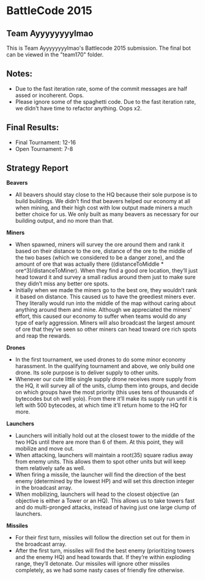 # BattleCode 2015 #

## Team Ayyyyyyyylmao ##

This is Team Ayyyyyyyylmao's Battlecode 2015 submission. The final bot can be viewed in the "team170" folder.

## Notes: ##

- Due to the fast iteration rate, some of the commit messages are half assed or incoherent. Oops.
- Please ignore some of the spaghetti code. Due to the fast iteration rate, we didn't have time to refactor anything. Oops x2.

## Final Results: ##

- Final Tournament: 12-16
- Open Tournament: 7-8

## Strategy Report ##

**Beavers**

- All beavers should stay close to the HQ because their sole purpose is to build buildings. We didn’t find that beavers helped our economy at all when mining, and their high cost with low output made miners a much better choice for us. We only built as many beavers as necessary for our building output, and no more than that.

**Miners**

- When spawned, miners will survey the ore around them and rank it based on their distance to the ore, distance of the ore to the middle of the two bases (which we considered to be a danger zone), and the amount of ore that was actually there ((distanceToMiddle * ore^3)/distanceToMiner). When they find a good ore location, they’ll just head toward it and survey a small radius around them just to make sure they didn’t miss any better ore spots. 
- Initially when we made the miners go to the best ore, they wouldn’t rank it based on distance. This caused us to have the greediest miners ever. They literally would run into the middle of the map without caring about anything around them and mine. Although we appreciated the miners’ effort, this caused our economy to suffer when teams would do any type of early aggression.
Miners will also broadcast the largest amount of ore that they’ve seen so other miners can head toward ore rich spots and reap the rewards.

**Drones**

- In the first tournament, we used drones to do some minor economy harassment. In the qualifying tournament and above, we only build one drone. Its sole purpose is to deliver supply to other units. 
- Whenever our cute little single supply drone receives more supply from the HQ, it will survey all of the units, clump them into groups, and decide on which groups have the most priority (this uses tens of thousands of bytecodes but oh well yolo). From there it’ll make its supply run until it is left with 500 bytecodes, at which time it’ll return home to the HQ for more.

**Launchers**

- Launchers will initially hold out at the closest tower to the middle of the two HQs until there are more than 6 of them. At this point, they will mobilize and move out.
- When attacking, launchers will maintain a root(35) square radius away from enemy units. This allows them to spot other units but will keep them relatively safe as well.
- When firing a missile, the launcher will find the direction of the best enemy (determined by the lowest HP) and will set this direction integer in the broadcast array.
- When mobilizing, launchers will head to the closest objective (an objective is either a Tower or an HQ). This allows us to take towers fast and do multi-pronged attacks, instead of having just one large clump of launchers.

**Missiles**

- For their first turn, missiles will follow the direction set out for them in the broadcast array.
- After the first turn, missiles will find the best enemy (prioritizing towers and the enemy HQ) and head towards that. If they’re within exploding range, they’ll detonate. Our missiles will ignore other missiles completely, as we had some nasty cases of friendly fire otherwise.
